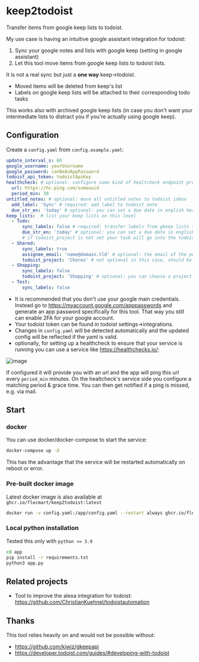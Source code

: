# keep2todoist

Transfer items from google keep lists to todoist.

My use case is having an intuitive google assistant integration for todoist:

1. Sync your google notes and lists with google keep (setting in google assistant)
2. Let this tool move items from google keep lists to todoist lists.

It is not a real sync but just a **one way** keep->todoist.

- Moved items will be deleted from keep's list
- Labels on google keep lists will be attached to their corresponding todo tasks

This works also with archived google keep lists (in case you don't want your intermediate lists to distract you if you're actually using google keep).

## Configuration

Create a `config.yaml` from `config.example.yaml`:

```yaml
update_interval_s: 60
google_username: yourUsername
google_password: canBeAnAppPassword
todoist_api_token: todoistApiKey
healthcheck: # optional: configure some kind of healtcheck endpoint providing service monitoring, e.g. https://healthchecks.io/
  url: https://hc-ping.com/someuuid
  period_min: 30
untitled_notes: # optional: move all untitled notes to todoist inbox
  add_label: 'Sync' # required: add label to todoist note
  due_str_en: 'today' # optional: you can set a due date in english here
keep_lists:  # list your keep lists on this level
  - Todo:
      sync_labels: false # required: transfer labels from gkeep lists to todoist items
      due_str_en: 'today' # optional: you can set a due date in english here
      # if todoist_project is not set your task will go into the todoist inbox
  - Shared:
      sync_labels: true
      assignee_email: 'name@domain.tld' # optional: the email of the person to be assigned, requires todoist_project to be a shared project.
      todoist_project: 'Chores' # not optional in this case, should be a shared project
  - Shopping:
      sync_labels: false
      todoist_project: 'Shopping' # optional: you can choose a project for todoist here
  - Test:
      sync_labels: false
```

- It is recommended that you don't use your google main credentials. Instead go to https://myaccount.google.com/apppasswords and generate an app password specifically for this tool. That way you still can enable 2FA for your google account.
- Your todoist token can be found in todoist settings->integrations.
- Changes in `config.yaml` will be detected automatically and the updated config will be reflected if the yaml is valid.
- optionally, for setting up a healthcheck to ensure that your service is running you can use a service like https://healthchecks.io/:

![image](https://user-images.githubusercontent.com/10167243/192765584-80b1866d-7483-4693-9912-5fa769cbe0c4.png)

If configured it will provide you with an url and the app will ping this url every `period_min` minutes. On the healtcheck's service side you configure a matching period & grace time. You can then get notified if a ping is missed, e.g. via mail.

## Start

### docker

You can use docker/docker-compose to start the service:

```bash
docker-compose up -d
```

This has the advantage that the service will be restarted automatically on reboot or error.

### Pre-built docker image

Latest  docker image is also available at `ghcr.io/flecmart/keep2todoist:latest
`

```bash
docker run -v config.yaml:/app/config.yaml --restart always ghcr.io/flecmart/keep2todoist:latest
```

### Local python installation

Tested this only with `python >= 3.9`

```bash
cd app
pip install -r requirements.txt
python3 app.py
```

## Related projects

- Tool to improve the alexa integration for todoist: https://github.com/ChristianKuehnel/todoistautomation

## Thanks

This tool relies heavily on and would not be possible without:

- https://github.com/kiwiz/gkeepapi
- https://developer.todoist.com/guides/#developing-with-todoist
